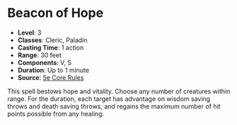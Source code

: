 # Beacon of Hope

- **Level**: 3
- **Classes**: Cleric, Paladin
- **Casting Time**: 1 action
- **Range**: 30 feet
- **Components**: V, S
- **Duration**: Up to 1 minute
- **Source**: [5e Core Rules](http://dnd.wizards.com/articles/features/systems-reference-document-srd)

This spell bestows hope and vitality. Choose any number of creatures within range. For the duration, each target has advantage on wisdom saving throws and death saving throws, and regains the maximum number of hit points possible from any healing.

